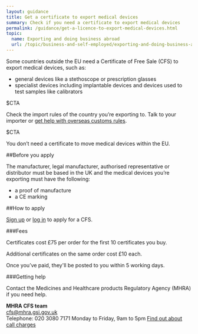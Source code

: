```yaml
---
layout: guidance
title: Get a certificate to export medical devices
summary: Check if you need a certificate to export medical devices 
permalink: /guidance/get-a-licence-to-export-medical-devices.html
topic:
  name: Exporting and doing business abroad
  url: /topic/business-and-self-employed/exporting-and-doing-business-abroad.html
---
```

Some countries outside the EU need a Certificate of Free Sale (CFS) to export medical devices, such as:

* general devices like a stethoscope or prescription glasses
* specialist devices including implantable devices and devices used to test samples like calibrators

$CTA

Check the import rules of the country you’re exporting to. Talk to your importer or [get help with overseas customs rules](/answer/choosing-export-market-ukti.html).

$CTA

You don’t need a certificate to move medical devices within the EU.

##Before you apply

The manufacturer, legal manufacturer, authorised representative or distributor must be based in the UK and the medical devices you’re exporting must have the following:

* a proof of manufacture 
* a CE marking 

##How to apply

[Sign up](https://aic.mhra.gov.uk/CFS/cfsSystem.nsf/cfsRegA?Open) or [log in](https://aic.mhra.gov.uk/cfs/cfssystem.nsf/frmlogin) to apply for a CFS.

###Fees

Certificates cost £75 per order for the first 10 certificates you buy. 

Additional certificates on the same order cost £10 each.

Once you’ve paid, they'll be posted to you within 5 working days.

###Getting help

Contact the Medicines and Healthcare products Regulatory Agency (MHRA) if you need help.

**MHRA CFS team**     
[cfs@mhra.gsi.gov.uk](mailto:cfs@mhra.gsi.gov.uk)   
Telephone: 020 3080 7171
Monday to Friday, 9am to 5pm 
[Find out about call charges](/call-charges)    









